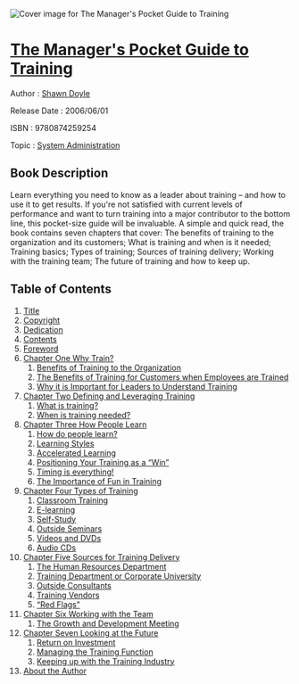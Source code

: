 ![Cover image for The Manager&#39;s Pocket Guide to Training](https://imgdetail.ebookreading.net/cover/cover/system_admin/EB9780874259254.jpg)

[The Manager&#39;s Pocket Guide to Training](https://ebookreading.net/view/book/The+Manager%26%2339%3Bs+Pocket+Guide+to+Training-EB9780874259254_1.html "The Manager&#39;s Pocket Guide to Training")
====================================================================================================================

Author : [Shawn Doyle](https://ebookreading.net/search/author/Shawn+Doyle)

Release Date : 2006/06/01

ISBN : 9780874259254

Topic : [System Administration](https://ebookreading.net/search/category/system-administration)

Book Description
-----------------

Learn everything you need to know as a leader about training – and how to use it to get results. If you're not satisfied with current levels of performance and want to turn training into a major contributor to the bottom line, this pocket-size guide will be invaluable. A simple and quick read, the book contains seven chapters that cover: The benefits of training to the organization and its customers; What is training and when is it needed; Training basics; Types of training; Sources of training delivery; Working with the training team; The future of training and how to keep up.
              
Table of Contents
-----------------

1. [Title](https://ebookreading.net/view/book/The+Manager%26%2339%3Bs+Pocket+Guide+to+Training-EB9780874259254_1.html)
1. [Copyright](https://ebookreading.net/view/book/The+Manager%26%2339%3Bs+Pocket+Guide+to+Training-EB9780874259254_2.html)
1. [Dedication](https://ebookreading.net/view/book/The+Manager%26%2339%3Bs+Pocket+Guide+to+Training-EB9780874259254_3.html)
1. [Contents](https://ebookreading.net/view/book/The+Manager%26%2339%3Bs+Pocket+Guide+to+Training-EB9780874259254_4.html)
1. [Foreword](https://ebookreading.net/view/book/The+Manager%26%2339%3Bs+Pocket+Guide+to+Training-EB9780874259254_5.html)
1. [Chapter One Why Train?](https://ebookreading.net/view/book/The+Manager%26%2339%3Bs+Pocket+Guide+to+Training-EB9780874259254_6.html)
    1. [Benefits of Training to the Organization](https://ebookreading.net/view/book/The+Manager%26%2339%3Bs+Pocket+Guide+to+Training-EB9780874259254_7.html#ch1sec1)
    1. [The Benefits of Training for Customers when Employees are Trained](https://ebookreading.net/view/book/The+Manager%26%2339%3Bs+Pocket+Guide+to+Training-EB9780874259254_8.html#ch1sec2)
    1. [Why it is Important for Leaders to Understand Training](https://ebookreading.net/view/book/The+Manager%26%2339%3Bs+Pocket+Guide+to+Training-EB9780874259254_9.html#ch1sec3)
1. [Chapter Two Defining and Leveraging Training](https://ebookreading.net/view/book/The+Manager%26%2339%3Bs+Pocket+Guide+to+Training-EB9780874259254_10.html)
    1. [What is training?](https://ebookreading.net/view/book/The+Manager%26%2339%3Bs+Pocket+Guide+to+Training-EB9780874259254_11.html#ch2sec1)
    1. [When is training needed?](https://ebookreading.net/view/book/The+Manager%26%2339%3Bs+Pocket+Guide+to+Training-EB9780874259254_12.html#ch2sec2)
1. [Chapter Three How People Learn](https://ebookreading.net/view/book/The+Manager%26%2339%3Bs+Pocket+Guide+to+Training-EB9780874259254_13.html)
    1. [How do people learn?](https://ebookreading.net/view/book/The+Manager%26%2339%3Bs+Pocket+Guide+to+Training-EB9780874259254_14.html#ch3sec1)
    1. [Learning Styles](https://ebookreading.net/view/book/The+Manager%26%2339%3Bs+Pocket+Guide+to+Training-EB9780874259254_15.html#ch3sec2)
    1. [Accelerated Learning](https://ebookreading.net/view/book/The+Manager%26%2339%3Bs+Pocket+Guide+to+Training-EB9780874259254_16.html#ch3sec3)
    1. [Positioning Your Training as a “Win”](https://ebookreading.net/view/book/The+Manager%26%2339%3Bs+Pocket+Guide+to+Training-EB9780874259254_17.html#ch3sec4)
    1. [Timing is everything!](https://ebookreading.net/view/book/The+Manager%26%2339%3Bs+Pocket+Guide+to+Training-EB9780874259254_18.html#ch3sec5)
    1. [The Importance of Fun in Training](https://ebookreading.net/view/book/The+Manager%26%2339%3Bs+Pocket+Guide+to+Training-EB9780874259254_19.html#ch3sec6)
1. [Chapter Four Types of Training](https://ebookreading.net/view/book/The+Manager%26%2339%3Bs+Pocket+Guide+to+Training-EB9780874259254_20.html)
    1. [Classroom Training](https://ebookreading.net/view/book/The+Manager%26%2339%3Bs+Pocket+Guide+to+Training-EB9780874259254_21.html#ch4sec1)
    1. [E-learning](https://ebookreading.net/view/book/The+Manager%26%2339%3Bs+Pocket+Guide+to+Training-EB9780874259254_22.html#ch4sec2)
    1. [Self-Study](https://ebookreading.net/view/book/The+Manager%26%2339%3Bs+Pocket+Guide+to+Training-EB9780874259254_23.html#ch4sec3)
    1. [Outside Seminars](https://ebookreading.net/view/book/The+Manager%26%2339%3Bs+Pocket+Guide+to+Training-EB9780874259254_24.html#ch4sec4)
    1. [Videos and DVDs](https://ebookreading.net/view/book/The+Manager%26%2339%3Bs+Pocket+Guide+to+Training-EB9780874259254_25.html#ch4sec5)
    1. [Audio CDs](https://ebookreading.net/view/book/The+Manager%26%2339%3Bs+Pocket+Guide+to+Training-EB9780874259254_26.html#ch4sec6)
1. [Chapter Five Sources for Training Delivery](https://ebookreading.net/view/book/The+Manager%26%2339%3Bs+Pocket+Guide+to+Training-EB9780874259254_27.html)
    1. [The Human Resources Department](https://ebookreading.net/view/book/The+Manager%26%2339%3Bs+Pocket+Guide+to+Training-EB9780874259254_28.html#ch5sec1)
    1. [Training Department or Corporate University](https://ebookreading.net/view/book/The+Manager%26%2339%3Bs+Pocket+Guide+to+Training-EB9780874259254_29.html#ch5sec2)
    1. [Outside Consultants](https://ebookreading.net/view/book/The+Manager%26%2339%3Bs+Pocket+Guide+to+Training-EB9780874259254_30.html#ch5sec3)
    1. [Training Vendors](https://ebookreading.net/view/book/The+Manager%26%2339%3Bs+Pocket+Guide+to+Training-EB9780874259254_31.html#ch5sec4)
    1. [“Red Flags”](https://ebookreading.net/view/book/The+Manager%26%2339%3Bs+Pocket+Guide+to+Training-EB9780874259254_32.html#ch5sec5)
1. [Chapter Six Working with the Team](https://ebookreading.net/view/book/The+Manager%26%2339%3Bs+Pocket+Guide+to+Training-EB9780874259254_33.html)
    1. [The Growth and Development Meeting](https://ebookreading.net/view/book/The+Manager%26%2339%3Bs+Pocket+Guide+to+Training-EB9780874259254_34.html#ch6sec1)
1. [Chapter Seven Looking at the Future](https://ebookreading.net/view/book/The+Manager%26%2339%3Bs+Pocket+Guide+to+Training-EB9780874259254_35.html)
    1. [Return on Investment](https://ebookreading.net/view/book/The+Manager%26%2339%3Bs+Pocket+Guide+to+Training-EB9780874259254_36.html#ch7sec1)
    1. [Managing the Training Function](https://ebookreading.net/view/book/The+Manager%26%2339%3Bs+Pocket+Guide+to+Training-EB9780874259254_37.html#ch7sec2)
    1. [Keeping up with the Training Industry](https://ebookreading.net/view/book/The+Manager%26%2339%3Bs+Pocket+Guide+to+Training-EB9780874259254_38.html#ch7sec3)
1. [About the Author](https://ebookreading.net/view/book/The+Manager%26%2339%3Bs+Pocket+Guide+to+Training-EB9780874259254_39.html)
